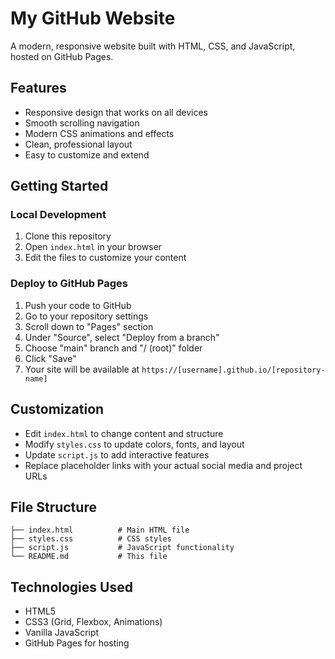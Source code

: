 # My GitHub Website

A modern, responsive website built with HTML, CSS, and JavaScript, hosted on GitHub Pages.

## Features

- Responsive design that works on all devices
- Smooth scrolling navigation
- Modern CSS animations and effects
- Clean, professional layout
- Easy to customize and extend

## Getting Started

### Local Development

1. Clone this repository
2. Open `index.html` in your browser
3. Edit the files to customize your content

### Deploy to GitHub Pages

1. Push your code to GitHub
2. Go to your repository settings
3. Scroll down to "Pages" section
4. Under "Source", select "Deploy from a branch"
5. Choose "main" branch and "/ (root)" folder
6. Click "Save"
7. Your site will be available at `https://[username].github.io/[repository-name]`

## Customization

- Edit `index.html` to change content and structure
- Modify `styles.css` to update colors, fonts, and layout
- Update `script.js` to add interactive features
- Replace placeholder links with your actual social media and project URLs

## File Structure

```
├── index.html          # Main HTML file
├── styles.css          # CSS styles
├── script.js           # JavaScript functionality
└── README.md           # This file
```

## Technologies Used

- HTML5
- CSS3 (Grid, Flexbox, Animations)
- Vanilla JavaScript
- GitHub Pages for hosting
